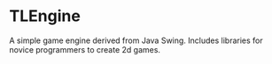 # TLEngine
A simple game engine derived from Java Swing. Includes libraries for novice programmers to create 2d games.
